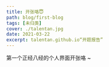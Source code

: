 ```yaml
---
title: 开张咯😇
path: blog/first-blog
tags: [未归类]
cover: ./talentan.jpg
date: 2021-03-22
excerpt: talentan.github.io“开题报告”
---
```


第一个正经八经的个人界面开张咯 ~
